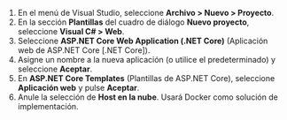 1. En el menú de Visual Studio, seleccione **Archivo > Nuevo > Proyecto**.
2. En la sección **Plantillas** del cuadro de diálogo **Nuevo proyecto**, seleccione **Visual C# > Web**.
3. Seleccione **ASP.NET Core Web Application (.NET Core)** (Aplicación web de ASP.NET Core [.NET Core]).
4. Asigne un nombre a la nueva aplicación (o utilice el predeterminado) y seleccione **Aceptar**.
5. En **ASP.NET Core Templates** (Plantillas de ASP.NET Core), seleccione **Aplicación web** y pulse **Aceptar**.
6. Anule la selección de **Host en la nube**. Usará Docker como solución de implementación.

<!---HONumber=AcomDC_0622_2016-->